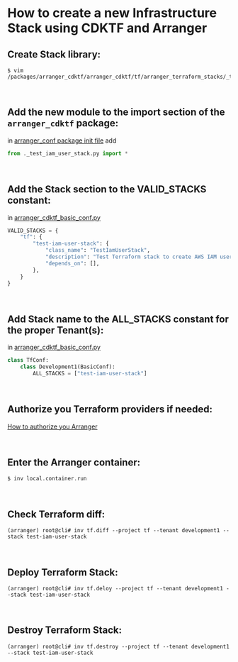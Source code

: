 # How to create a new Infrastructure Stack using CDKTF and Arranger

## Create Stack library:

```shell
$ vim /packages/arranger_cdktf/arranger_cdktf/tf/arranger_terraform_stacks/_test_iam_user_stack.py
```   

<br>

## Add the new module to the import section of the `arranger_cdktf` package:

in [arranger_conf package init file](../../python3/packages/arranger_cdktf/arranger_cdktf/tf/arranger_terraform_stacks/__init__.py) add

```python
from ._test_iam_user_stack.py import *
```

<br>

## Add the Stack section to the VALID_STACKS constant:

in [arranger_cdktf_basic_conf.py](../../python3/packages/arranger_conf/arranger_conf/basic_conf/arranger_cdktf_basic_conf.py)

```python
VALID_STACKS = {
    "tf": {
        "test-iam-user-stack": {
            "class_name": "TestIamUserStack",
            "description": "Test Terraform stack to create AWS IAM user.",
            "depends_on": [],
        },
    }
}
```

<br>

## Add Stack name to the ALL_STACKS constant for the proper Tenant(s):

in [arranger_cdktf_basic_conf.py](../../python3/packages/arranger_conf/arranger_conf/arranger_cdktf_conf.py)

```python
class TfConf:
    class Development1(BasicConf):
        ALL_STACKS = ["test-iam-user-stack"]
```

<br>

## Authorize you Terraform providers if needed:

[How to authorize you Arranger](AUTHORIZATION.md)

<br>

## Enter the Arranger container:

```shell
$ inv local.container.run
```

<br>

## Check Terraform diff:

```shell
(arranger) root@cli# inv tf.diff --project tf --tenant development1 --stack test-iam-user-stack
```

<br>

## Deploy Terraform Stack:

```shell
(arranger) root@cli# inv tf.deloy --project tf --tenant development1 --stack test-iam-user-stack
```

<br>

## Destroy Terraform Stack:

```shell
(arranger) root@cli# inv tf.destroy --project tf --tenant development1 --stack test-iam-user-stack
```
